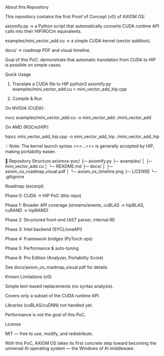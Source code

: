About this Repository

This repository contains the first Proof of Concept (v0) of AXIOM OS:

axiomify.py → a Python script that automatically converts CUDA runtime API calls into their HIP/ROCm equivalents.

examples/mini_vector_add.cu → a simple CUDA kernel (vector addition).

docs/ → roadmap PDF and visual timeline.

 Goal of this PoC: demonstrate that automatic translation from CUDA to HIP is possible on simple cases.

 Quick Usage
 1. Translate a CUDA file to HIP
python3 axiomify.py examples/mini_vector_add.cu > mini_vector_add_hip.cpp

2. Compile & Run

On NVIDIA (CUDA):

nvcc examples/mini_vector_add.cu -o mini_vector_add
./mini_vector_add


On AMD (ROCm/HIP):

hipcc mini_vector_add_hip.cpp -o mini_vector_add_hip
./mini_vector_add_hip


💡 Note: The kernel launch syntax <<<...>>> is generally accepted by HIP, making portability easier.

📂 Repository Structure
axiomos-poc/
├─ axiomify.py
├─ examples/
│  ├─ mini_vector_add.cu
│  └─ README.md
├─ docs/
│  ├─ axiom_os_roadmap_visual.pdf
│  └─ axiom_os_timeline.png
├─ LICENSE
└─ .gitignore

Roadmap (excerpt)

Phase 0: CUDA → HIP PoC (this repo) 

Phase 1: Broader API coverage (streams/events, cuBLAS → hipBLAS, cuRAND → hipRAND)

Phase 2: Structured front-end (AST parser, internal IR)

Phase 3: Intel backend (SYCL/oneAPI)

Phase 4: Framework bridges (PyTorch ops)

Phase 5: Performance & auto-tuning

Phase 6: Pro Edition (Analyzer, Portability Score)

 See docs/axiom_os_roadmap_visual.pdf
 for details.

  Known Limitations (v0)

Simple text-based replacements (no syntax analysis).

Covers only a subset of the CUDA runtime API.

Libraries (cuBLAS/cuDNN) not handled yet.

Performance is not the goal of this PoC.

 License

MIT — free to use, modify, and redistribute.

 With this PoC, AXIOM OS takes its first concrete step toward becoming the universal AI operating system — the Windows of AI middleware.
